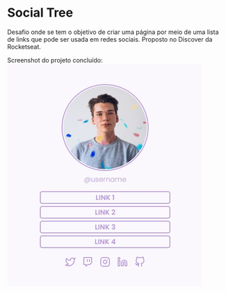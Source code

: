 # Social Tree

Desafio onde se tem o objetivo de criar uma página por meio de uma lista de links que pode ser usada em redes sociais.
Proposto no Discover da Rocketseat. 

Screenshot do projeto concluído:
![social tree](assets/social-tree.jpg)